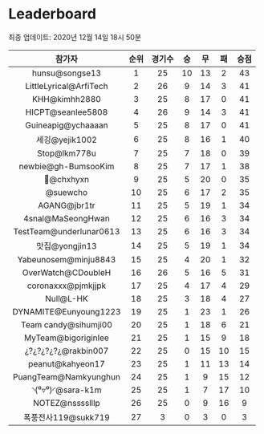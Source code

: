 # Leaderboard
최종 업데이트: 2020년 12월 14일 18시 50분




| 참가자 | 순위 | 경기수 | 승 | 무 | 패 | 승점 |
|:---:|:---:|:---:|:---:|:---:|:---:|:---:|
| hunsu@songse13 | 1 | 25 | 10 | 13 | 2 | 43 |
| LittleLyrical@ArfiTech | 2 | 26 | 9 | 14 | 3 | 41 |
| KHH@kimhh2880 | 3 | 25 | 8 | 17 | 0 | 41 |
| HICPT@seanlee5808 | 4 | 26 | 9 | 14 | 3 | 41 |
| Guineapig@ychaaaan | 5 | 25 | 8 | 17 | 0 | 41 |
| 세깅@yejik1002 | 6 | 25 | 8 | 16 | 1 | 40 |
| Stop@lkm778u | 7 | 25 | 7 | 18 | 0 | 39 |
| newbie@gh-BumsooKim | 8 | 25 | 7 | 17 | 1 | 38 |
| 👑@chxhyxn | 9 | 25 | 5 | 20 | 0 | 35 |
| @suewcho | 10 | 25 | 6 | 17 | 2 | 35 |
| AGANG@jbr1tr | 11 | 25 | 5 | 19 | 1 | 34 |
| 4snal@MaSeongHwan | 12 | 25 | 6 | 16 | 3 | 34 |
| TestTeam@underlunar0613 | 13 | 25 | 6 | 16 | 3 | 34 |
| 맛집@yongjin13 | 14 | 25 | 5 | 19 | 1 | 34 |
| Yabeunosem@minju8843 | 15 | 25 | 4 | 20 | 1 | 32 |
| OverWatch@CDoubleH | 16 | 26 | 5 | 16 | 5 | 31 |
| coronaxxx@pjmkjjpk | 17 | 25 | 4 | 17 | 4 | 29 |
| Null@L-HK | 18 | 25 | 3 | 18 | 4 | 27 |
| DYNAMITE@Eunyoung1223 | 19 | 25 | 1 | 23 | 1 | 26 |
| Team candy@sihumji00 | 20 | 25 | 1 | 18 | 6 | 21 |
| MyTeam@bigoriginlee | 21 | 25 | 1 | 15 | 9 | 18 |
| ¿?¿?¿?¿?¿@rakbin007 | 22 | 25 | 0 | 15 | 10 | 15 |
| peanut@kahyeon17 | 23 | 25 | 1 | 11 | 13 | 14 |
| PuangTeam@Namkyunghun | 24 | 25 | 1 | 9 | 15 | 12 |
| ◝(⁰▿⁰)◜@sara-k1m | 25 | 25 | 1 | 7 | 17 | 10 |
| NOTEZ@nsssslllp | 26 | 25 | 0 | 9 | 16 | 9 |
| 폭풍전사119@sukk719 | 27 | 3 | 0 | 3 | 0 | 3 |